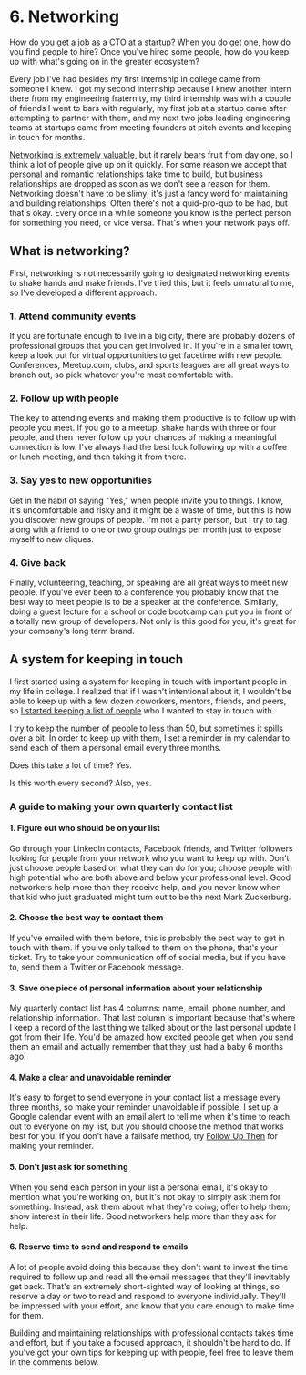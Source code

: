 # 6. Networking

How do you get a job as a CTO at a startup? When you do get one, how do you find people to hire? Once you've hired some people, how do you keep up with what's going on in the greater ecosystem?

Every job I've had besides my first internship in college came from someone I knew. I got my second internship because I knew another intern there from my engineering fraternity, my third internship was with a couple of friends I went to bars with regularly, my first job at a startup came after attempting to partner with them, and my next two jobs leading engineering teams at startups came from meeting founders at pitch events and keeping in touch for months.

[Networking is extremely valuable](http://firstround.com/review/how-to-become-insanely-well-connected/), but it rarely bears fruit from day one, so I think a lot of people give up on it quickly. For some reason we accept that personal and romantic relationships take time to build, but business relationships are dropped as soon as we don't see a reason for them. Networking doesn't have to be slimy; it's just a fancy word for maintaining and building relationships. Often there's not a quid-pro-quo to be had, but that's okay. Every once in a while someone you know is the perfect person for something you need, or vice versa. That's when your network pays off.

## What is networking?

First, networking is not necessarily going to designated networking events to shake hands and make friends. I've tried this, but it feels unnatural to me, so I've developed a different approach.

### 1. Attend community events

If you are fortunate enough to live in a big city, there are probably dozens of professional groups that you can get involved in. If you're in a smaller town, keep a look out for virtual opportunities to get facetime with new people. Conferences, Meetup.com, clubs, and sports leagues are all great ways to branch out, so pick whatever you're most comfortable with.

### 2. Follow up with people

The key to attending events and making them productive is to follow up with people you meet. If you go to a meetup, shake hands with three or four people, and then never follow up your chances of making a meaningful connection is low. I've always had the best luck following up with a coffee or lunch meeting, and then taking it from there.

### 3. Say yes to new opportunities

Get in the habit of saying "Yes," when people invite you to things. I know, it's uncomfortable and risky and it might be a waste of time, but this is how you discover new groups of people. I'm not a party person, but I try to tag along with a friend to one or two group outings per month just to expose myself to new cliques.

### 4. Give back

Finally, volunteering, teaching, or speaking are all great ways to meet new people. If you've ever been to a conference you probably know that the best way to meet people is to be a speaker at the conference. Similarly, doing a guest lecture for a school or code bootcamp can put you in front of a totally new group of developers. Not only is this good for you, it's great for your company's long term brand.

## A system for keeping in touch

I first started using a system for keeping in touch with important people in my life in college. I realized that if I wasn't intentional about it, I wouldn't be able to keep up with a few dozen coworkers, mentors, friends, and peers, so [I started keeping a list of people](
https://www.karllhughes.com/posts/the-key-to-networking-keeping-in-touch) who I wanted to stay in touch with.

I try to keep the number of people to less than 50, but sometimes it spills over a bit. In order to keep up with them, I set a reminder in my calendar to send each of them a personal email every three months. 

Does this take a lot of time? Yes. 

Is this worth every second? Also, yes. 

### A guide to making your own quarterly contact list

#### 1. Figure out who should be on your list

Go through your LinkedIn contacts, Facebook friends, and Twitter followers looking for people from your network who you want to keep up with. Don't just choose people based on what they can do for you; choose people with high potential who are both above and below your professional level. Good networkers help more than they receive help, and you never know when that kid who just graduated might turn out to be the next Mark Zuckerburg.

#### 2. Choose the best way to contact them

If you've emailed with them before, this is probably the best way to get in touch with them. If you've only talked to them on the phone, that's your ticket. Try to take your communication off of social media, but if you have to, send them a Twitter or Facebook message.

#### 3. Save one piece of personal information about your relationship

My quarterly contact list has 4 columns: name, email, phone number, and relationship information. That last column is important because that's where I keep a record of the last thing we talked about or the last personal update I got from their life. You'd be amazed how excited people get when you send them an email and actually remember that they just had a baby 6 months ago.

#### 4. Make a clear and unavoidable reminder

It's easy to forget to send everyone in your contact list a message every three months, so make your reminder unavoidable if possible. I set up a Google calendar event with an email alert to tell me when it's time to reach out to everyone on my list, but you should choose the method that works best for you. If you don't have a failsafe method, try [Follow Up Then](http://www.followupthen.com/) for making your reminder.

#### 5. Don't just ask for something

When you send each person in your list a personal email, it's okay to mention what you're working on, but it's not okay to simply ask them for something. Instead, ask them about what they're doing; offer to help them; show interest in their life. Good networkers help more than they ask for help.

#### 6. Reserve time to send and respond to emails

A lot of people avoid doing this because they don't want to invest the time required to follow up and read all the email messages that they'll inevitably get back. That's an extremely short-sighted way of looking at things, so reserve a day or two to read and respond to everyone individually. They'll be impressed with your effort, and know that you care enough to make time for them.

Building and maintaining relationships with professional contacts takes time and effort, but if you take a focused approach, it shouldn't be hard to do. If you've got your own tips for keeping up with people, feel free to leave them in the comments below.
